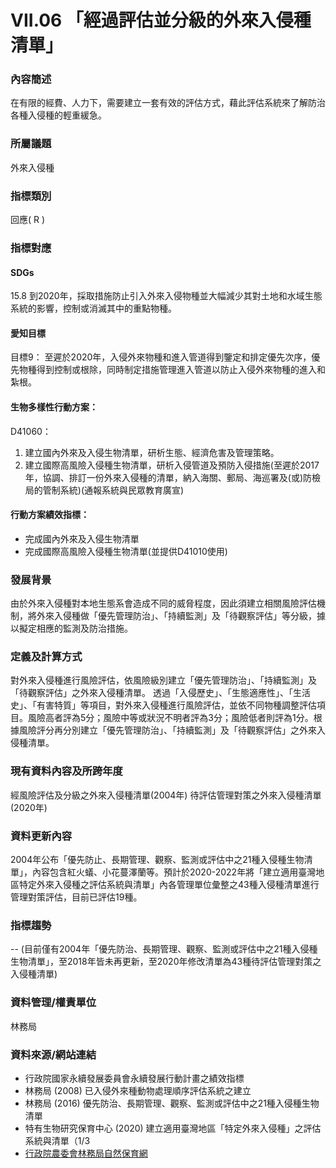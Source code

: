 # VII.06 「經過評估並分級的外來入侵種清單」

<script type="text/javascript" src="http://cdn.mathjax.org/mathjax/latest/MathJax.js?config=TeX-AMS-MML_HTMLorMML"></script>

### 內容簡述
在有限的經費、人力下，需要建立一套有效的評估方式，藉此評估系統來了解防治各種入侵種的輕重緩急。

### 所屬議題
外來入侵種
### 指標類別
回應( R )
### 指標對應
#### SDGs
15.8
到2020年，採取措施防止引入外來入侵物種並大幅減少其對土地和水域生態系統的影響，控制或消滅其中的重點物種。
#### 愛知目標
目標9：
至遲於2020年，入侵外來物種和進入管道得到鑒定和排定優先次序，優先物種得到控制或根除，同時制定措施管理進入管道以防止入侵外來物種的進入和紮根。
#### 生物多樣性行動方案：
D41060：
1. 建立國內外來及入侵生物清單，研析生態、經濟危害及管理策略。
2. 建立國際高風險入侵種生物清單，研析入侵管道及預防入侵措施(至遲於2017年，協調、排訂一份外來入侵種的清單，納入海關、郵局、海巡署及(或)防檢局的管制系統)(通報系統與民眾教育廣宣)
#### 行動方案績效指標：
* 完成國內外來及入侵生物清單
* 完成國際高風險入侵種生物清單(並提供D41010使用)
### 發展背景
由於外來入侵種對本地生態系會造成不同的威脅程度，因此須建立相關風險評估機制，將外來入侵種做「優先管理防治」、「持續監測」及「待觀察評估」等分級，據以擬定相應的監測及防治措施。
### 定義及計算方式
對外來入侵種進行風險評估，依風險級別建立「優先管理防治」、「持續監測」及「待觀察評估」之外來入侵種清單。
透過「入侵歷史」、「生態適應性」、「生活史」、「有害特質」等項目，對外來入侵種進行風險評估，並依不同物種調整評估項目。風險高者評為5分；風險中等或狀況不明者評為3分；風險低者則評為1分。根據風險評分再分別建立「優先管理防治」、「持續監測」及「待觀察評估」之外來入侵種清單。
### 現有資料內容及所跨年度
經風險評估及分級之外來入侵種清單(2004年)
待評估管理對策之外來入侵種清單(2020年)
### 資料更新內容
2004年公布「優先防止、長期管理、觀察、監測或評估中之21種入侵種生物清單」，內容包含紅火蟻、小花蔓澤蘭等。預計於2020-2022年將「建立適用臺灣地區特定外來入侵種之評估系統與清單」內各管理單位彙整之43種入侵種清單進行管理對策評估，目前已評估19種。
### 指標趨勢
--
(目前僅有2004年「優先防治、長期管理、觀察、監測或評估中之21種入侵種生物清單」，至2018年皆未再更新，至2020年修改清單為43種待評估管理對策之入侵種清單)
### 資料管理/權責單位
林務局
### 資料來源/網站連結
* 行政院國家永續發展委員會永續發展行動計畫之績效指標
* 林務局 (2008) 已入侵外來種動物處理順序評估系統之建立
* 林務局 (2016) 優先防治、長期管理、觀察、監測或評估中之21種入侵種生物清單
* 特有生物研究保育中心 (2020) 建立適用臺灣地區「特定外來入侵種」之評估系統與清單（1/3
* [行政院農委會林務局自然保育網](https://conservation.forest.gov.tw/0000410)